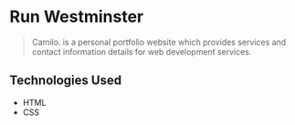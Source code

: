 # Run Westminster
> Camilo. is a personal portfolio website which provides services and contact information details for web development services.

## Technologies Used
- HTML
- CSS
